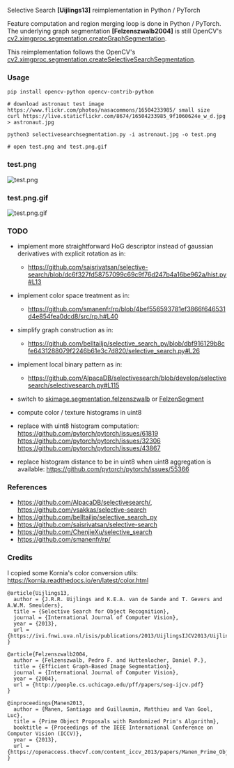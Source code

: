 Selective Search **[Uijlings13]** reimplementation in Python / PyTorch

Feature computation and region merging loop is done in Python / PyTorch. The underlying graph segmentation **[Felzenszwalb2004]** is still OpenCV's [cv2.ximgproc.segmentation.createGraphSegmentation](https://docs.opencv.org/master/d5/df0/group__ximgproc__segmentation.html#ga5e3e721c5f16e34d3ad52b9eeb6d2860).

This reimplementation follows the OpenCV's [cv2.ximgproc.segmentation.createSelectiveSearchSegmentation](https://github.com/opencv/opencv_contrib/blob/master/modules/ximgproc/src/selectivesearchsegmentation.cpp).

### Usage
```shell
pip install opencv-python opencv-contrib-python

# download astronaut test image https://www.flickr.com/photos/nasacommons/16504233985/ small size
curl https://live.staticflickr.com/8674/16504233985_9f1060624e_w_d.jpg > astronaut.jpg

python3 selectivesearchsegmentation.py -i astronaut.jpg -o test.png

# open test.png and test.png.gif
```
### test.png
![test.png](https://user-images.githubusercontent.com/1041752/127770397-6f6ab661-615b-491e-ad61-039bced3fdd1.png)

### test.png.gif
![test.png.gif](https://user-images.githubusercontent.com/1041752/127770399-e0133e08-0f48-44ea-8648-19ac7594556c.gif)

### TODO
- implement more straightforward HoG descriptor instead of gaussian derivatives with explicit rotation as in:
    - https://github.com/saisrivatsan/selective-search/blob/dc6f327fd58757099c69c9f76d247b4a16be962a/hist.py#L13

- implement color space treatment as in:
    - https://github.com/smanenfr/rp/blob/4bef556593781ef3866f646531d4e854fea0dcd8/src/rp.h#L40

- simplify graph construction as in:
    - https://github.com/belltailjp/selective_search_py/blob/dbf916129b8cfe6431288079f2246b61e3c7d820/selective_search.py#L26

- implement local binary pattern as in:
    - https://github.com/AlpacaDB/selectivesearch/blob/develop/selectivesearch/selectivesearch.py#L115

- switch to [skimage.segmentation.felzenszwalb](https://github.com/scikit-image/scikit-image/blob/main/skimage/segmentation/_felzenszwalb.py#L7-L75) or [FelzenSegment](https://github.com/smanenfr/rp/tree/master/src/FelzenSegment)

- compute color / texture histograms in uint8
- replace with uint8 histogram computation: https://github.com/pytorch/pytorch/issues/61819 https://github.com/pytorch/pytorch/issues/32306 https://github.com/pytorch/pytorch/issues/43867 
- replace histogram distance to be in uint8 when uint8 aggregation is available: https://github.com/pytorch/pytorch/issues/55366

### References
- https://github.com/AlpacaDB/selectivesearch/, https://github.com/vsakkas/selective-search
- https://github.com/belltailjp/selective_search_py
- https://github.com/saisrivatsan/selective-search
- https://github.com/ChenjieXu/selective_search
- https://github.com/smanenfr/rp/

### Credits
I copied some Kornia's color conversion utils: https://kornia.readthedocs.io/en/latest/color.html

```
@article{Uijlings13,
  author = {J.R.R. Uijlings and K.E.A. van de Sande and T. Gevers and A.W.M. Smeulders},
  title = {Selective Search for Object Recognition},
  journal = {International Journal of Computer Vision},
  year = {2013},
  url = {https://ivi.fnwi.uva.nl/isis/publications/2013/UijlingsIJCV2013/UijlingsIJCV2013.pdf}
}

@article{Felzenszwalb2004,
  author = {Felzenszwalb, Pedro F. and Huttenlocher, Daniel P.},
  title = {Efficient Graph-Based Image Segmentation},
  journal = {International Journal of Computer Vision},
  year = {2004},
  url = {http://people.cs.uchicago.edu/pff/papers/seg-ijcv.pdf}
}

@inproceedings{Manen2013,
  author = {Manen, Santiago and Guillaumin, Matthieu and Van Gool, Luc},
  title = {Prime Object Proposals with Randomized Prim's Algorithm},
  booktitle = {Proceedings of the IEEE International Conference on Computer Vision (ICCV)},
  year = {2013},
  url = {https://openaccess.thecvf.com/content_iccv_2013/papers/Manen_Prime_Object_Proposals_2013_ICCV_paper.pdf}
}
```
